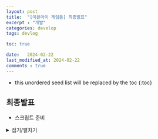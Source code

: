 ```yaml
---
layout: post
title:  "[이븐아이 게임톤] 최종발표"
excerpt : "개발"
categories: develop
tags: devlog

toc: true

date:   2024-02-22
last_modified_at: 2024-02-22
comments : true
---
```

* this unordered seed list will be replaced by the toc
{:toc}

## 최종발표
- 스크립트 준비

<details>
  <summary> 접기/펼치기 </summary>  
  
최종발표 스크립트

[일정관리]
1) 7팀 개발 이진수입니다. 일정관리, 개발일지, FGT, 이슈에 대한 발표 진행하겠습니다.

2) 저희 목표는 "기간대비 완성도가 높은 게임을 만들자" 였습니다. 그 목표에 맞춰 마일스톤으로 초반 방향성을 제시하고,

3) 팀원 역량과 개발가능성을 최대발휘할 수 있도록, WBS와 간트차트, 칸반보드 체크리스트를 활용해 개발을 진행해 나갔습니다.

4) 매주 달성할 목표와 todolist로 "업무 할당량”을 제시하고, 팀내 피드백과 버퍼를 주마다 산정할 수 있도록 "주차별 스프린트와 데일리 스크럼회의" 방식을 사용하였습니다.
스프린트는 아래와 같이 초기기획 - 집중제작 - 퀄리티업 - 총정리와 집중홍보 기간으로 나누어보았습니다.

5) 스프린트1 에서는 디펜스 게임 장르와 컨셉에 맞춰, 주요기능인 전투씬을 기획하고 구현했으며,
스프린트2 에서는, 인게임요소와 서버구현을 중점으로 두었습니다.
특히 4주차는 버퍼주간으로, 지연 또는 누락된 업무를 보완하여, 1차적인 게임완성을 구현해보았습니다.
스프린트 3,4 에서는, 완성도와 재미를 높이기 위해 추가적 콘텐츠와 레벨디자인에 힘썼으며, 서버안정화와 아웃게임요소들을 구체화시켰습니다.
스프린트 5,6 기간에는 SNS를 활용한 이벤트, BJ방송 등 다양한 방식으로 홍보를 진행하고 있습니다.

6) 일정 및 이슈관리를 위해 구글시트, 노션, 트렐로 보드, 디스코드를 활용해 소통하였습니다.

[개발 일지]
7) 다음으로 개발 일지입니다. 개발 팀 자체적으로 개발 일정을 세분화 하였습니다.
중간 발표를 기점으로 그 전에 게임 구현과 서버 구현을 하고, 이후 구글 플레이 스토어 연동을 포함한 서버 구축을 하였습니다.

8) 처음 개발 페이즈를 구현할 때, 중간 발표 이전에 서버 연동을 마쳐야 이후 이슈 대응, 추가 구현, 서버 안정화 작업이 용이할 것으로 생각하였습니다.
공식 다큐먼트를 활용하여 구글플레이스토어 로그인, 뒤끝 서버, Admob, 인앱업데이트, 인앱결제를 구현하였습니다.

9) 장르 특성 상 레벨 디자인 부분이 기획 개발 간 유기적인 작업이 되어야 한다고 판단했습니다.
xml 파일로 햄찌, 서브햄찌, 몬스터 정보를 만들고 기획자가 직접 에디터 상에서 테스트를 해보고 레벨 디자인 조정을 할 수 있게 시스템을 구축하였습니다.

10) UI퀄업 과정입니다.
한번에 완벽한 작품을 만들어내는 것이 아니라 일정에 맞춰 기획안에 맞는 구조를 짜고, 구현을 한 후 퀄업하는 과정으로 진행하였습니다.

[FGT]
11) 다음은 FGT입니다.

개발 기간동안 1차, 2차, 그리고 저희가 자체적으로 진행한 지인용 FGT, 이렇게 총 3가지의 FGT를 진행하였습니다.
저희 팀은 1, 2차 FGT를 동일한 3팀에게 평가를 받았습니다.
1차 때 부정적인 피드백을 받았던 내용을 2차 때 수정 후 다시 질문해서 문제가 잘 해결되었다는 사실을 알 수 있었습니다.
동일한 팀에게 FGT 평가를 받았다는 단점을 보완하기 위해 지인용 FGT를 진행하였고, 그 결과 개발 완성도를 높이는 데 큰 도움이 됬습니다.

12) 우선 등교길이나 출근길에 가볍게 플레이하는 것을 좋아하거나 캐주얼 게임을 좋아하는 유저들에게 어필이 될 수 있는지를 알아보기 위한 질문으로
처음 플레이했을 때 조작방법이 어려웠는지에 대해 여쭤보았고, 이에 대한 답변 대부분이 이해하기 쉬웠다는 답변이었습니다.
타겟층에 맞게 게임 개발을 잘 하고 있다는 내용을 판단할 수 있었습니다.

13) 다음으로 동물이나 귀여운 캐릭터를 좋아하는 유저들에게 어필이 될 수 있는지를 알아보기 위한 질문으로
햄찌 캐릭터들이 귀여운지, 게임 내에서 햄찌가 움직이는 모션이 귀여운지에 대해 여쭤보았고, 이에 대한 답변 대부분이 귀엽다는 답변이었습니다.

14) 장르 측면에서 남성향의 전략 디펜스 게임이지만 동물이나 귀여운 캐릭터를 활용하여 여성 유저들에게 어필하여 타겟층 확대를 진행하였습니다.

15) 마지막으로 이슈들을 분석하여 해결한 후 이를 게임에 잘 녹여내고자 노력한 사례를 말씀드리겠습니다.

첫 번째 예시로 레벨 디자인 성공 사례입니다.
1차 FGT때 저희가 받았던 피드백 중 하나로, 저희 게임의 기본 스킬인 마력구만 업그레이드를 해도 스테이지 클리어가 매우 쉬워 단조롭다는 내용이 있었습니다.
이를 해결하기 위해 전체 혹은 세부 스킬의 피해량, 스킬 지속시간, 쿨타임 감소량 등을 조정하여 플레이 난이도를 조절하였습니다.

16) 이렇게 수정한 버전으로 2차 FGT를 진행해본 결과 초기 챕터가 너무 어려워졌다는 피드백을 받았습니다.
때문에 저희는 1챕터와 2챕터의 몬스터 체력비율을 감소시켜 플레이 난이도를 조절하였습니다.
지인 간의 자체 CBT 진행 결과 최종 스테이지 클리어 유저 또한 등장한 것을 확인했습니다.

17) 두 번째 예시로 전투 로직 구현입니다.
초기 스킬 데미지 판정은 콜라이더 형식으로 구현 했는 데, 그림의 파란색 동그라미 친 부분과 같이 이상한 곳을 타게팅 하던 문제가 생겼습니다.
지오님과의 컨설팅을 통해 "꼭 한가지 방식을 고집하지 말고 거리를 기반으로 판정하는 방식"으로 바꿔보라는 조언을 얻었고 문제를 해결하였습니다.
유연한 사고를 하는 방법을 깨달았고 이후 개발 가속화에 큰 도움이 되었습니다

이상 개발 파트 발표 마치겠습니다
 </details>
